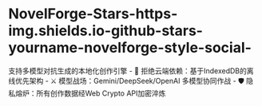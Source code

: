 # NovelForge-Stars-https-img.shields.io-github-stars-yourname-novelforge-style-social-
支持多模型对抗生成的本地化创作引擎      - 🚫 拒绝云端依赖：基于IndexedDB的离线优先架构      - ⚔️ 模型战场：Gemini/DeepSeek/OpenAI 多模型协同作战      - 🛡️ 隐私熔炉：所有创作数据经Web Crypto API加密淬炼
